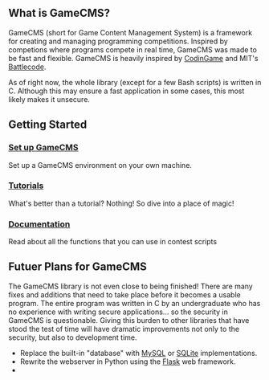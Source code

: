 ## What is GameCMS?
GameCMS (short for Game Content Management System) is a framework for creating and managing programming competitions. Inspired by competions where programs compete in real time, GameCMS was made to be fast and flexible. GameCMS is heavily inspired by [CodinGame](https://www.codingame.com/) and MIT's [Battlecode](https://battlecode.org/).

As of right now, the whole library (except for a few Bash scripts) is written in C. Although this may ensure a fast application in some cases, this most likely makes it unsecure.

## Getting Started

### [Set up GameCMS](setup)
Set up a GameCMS environment on your own machine.

### [Tutorials](tutorials)
What's better than a tutorial? Nothing! So dive into a place of magic!

### [Documentation](reference)
Read about all the functions that you can use in contest scripts

## Futuer Plans for GameCMS
The GameCMS library is not even close to being finished! There are many fixes and additions that need to take place before it becomes a usable program. The entire program was written in C by an undergraduate who has no experience with writing secure applications... so the security in GameCMS is questionable. Giving this burden to other libraries that have stood the test of time will have dramatic improvements not only to the security, but also to development time.

* Replace the built-in "database" with [MySQL](https://www.mysql.com/) or [SQLite](https://www.sqlite.org/index.html) implementations.
* Rewrite the webserver in Python using the [Flask](https://flask.palletsprojects.com/en/1.1.x/) web framework.
* 
